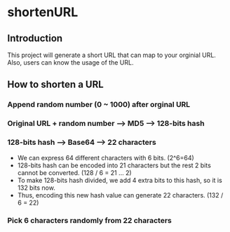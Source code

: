 # shortenURL

## Introduction

This project will generate a short URL that can map to your orginial URL. Also, users can know the usage of the URL. 

## How to shorten a URL

### Append random number (0 ~ 1000) after orginal URL

### Original URL + random number —> MD5 —> 128-bits hash

### 128-bits hash —> Base64 —> 22 characters
- We can express 64 different characters with 6 bits. (2^6=64)
- 128-bits hash can be encoded into 21 characters but the rest 2 bits cannot be converted. (128 / 6 = 21 … 2)
-  To make 128-bits hash divided, we add 4 extra bits to this hash, so it is 132 bits now.
- Thus, encoding this new hash value can generate 22 characters. (132 / 6 = 22)

### Pick 6 characters randomly from 22 characters

